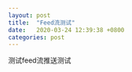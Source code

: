 ```yaml
---
layout: post
title:  "Feed流测试"
date:   2020-03-24 12:39:38 +0800
categories: post
---
```


测试feed流推送测试